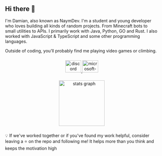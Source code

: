 ## Hi there 👋

I'm Damian, also known as NaymDev. I'm a student and young developer who loves building all kinds of random projects. From Minecraft bots to small utilities to APIs. I primarily work with Java, Python, GO and Rust. I also worked with JavaScript & TypeScript and some other programming languages.

Outside of coding, you’ll probably find me playing video games or climbing.

###

<div align="center">
  <a href="https://discordapp.com/users/1154076891351883887" target="_blank">
    <img src="https://raw.githubusercontent.com/maurodesouza/profile-readme-generator/master/src/assets/icons/social/discord/default.svg" width="52" height="40" alt="discord logo"  />
  </a>
  <a href="mailto:naymdev@outlook.com" target="_blank">
    <img src="https://raw.githubusercontent.com/maurodesouza/profile-readme-generator/master/src/assets/icons/social/microsoft-outlook/default.svg" width="52" height="40" alt="microsoft-outlook logo"  />
  </a>
</div>

###

<div align="center">
  <img src="https://github-stats-naymdev.vercel.app/api?username=NaymDev&hide_title=false&hide_rank=false&show_icons=true&count_private=true&disable_animations=false&theme=dracula&locale=en&hide_border=false&order=1" height="150" alt="stats graph"  />
</div>

###

💡 If we've worked together or if you've found my work helpful, consider leaving a ⭐ on the repo and following me! It helps more than you think and keeps the motivation high 
